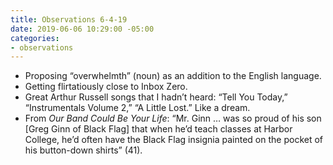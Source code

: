 ```yaml
---
title: Observations 6-4-19
date: 2019-06-06 10:29:00 -05:00
categories:
- observations
---
```


- Proposing “overwhelmth” (noun) as an addition to the English language.
- Getting flirtatiously close to Inbox Zero.
- Great Arthur Russell songs that I hadn’t heard: “Tell You Today,”  “Instrumentals Volume 2,” “A Little Lost.” Like a dream.
- From *Our Band Could Be Your Life*: “Mr. Ginn … was so proud of his son [Greg Ginn of Black Flag] that when he’d teach classes at Harbor College, he’d often have the Black Flag insignia painted on the pocket of his button-down shirts” (41).